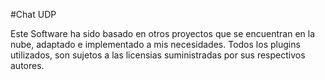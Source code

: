 #Chat UDP

Este Software ha sido basado en otros proyectos que se encuentran
en la nube, adaptado e implementado a mis necesidades. Todos los plugins utilizados, son sujetos a las licensias
suministradas por sus respectivos autores.